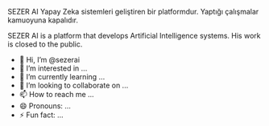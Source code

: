 SEZER AI Yapay Zeka sistemleri geliştiren bir platformdur.
Yaptığı çalışmalar kamuoyuna kapalıdır. 

SEZER AI is a platform that develops Artificial Intelligence systems.
His work is closed to the public.




- 👋 Hi, I’m @sezerai
- 👀 I’m interested in ...
- 🌱 I’m currently learning ...
- 💞️ I’m looking to collaborate on ...
- 📫 How to reach me ...
- 😄 Pronouns: ...
- ⚡ Fun fact: ...

<!---
sezerai/sezerai is a ✨ special ✨ repository because its `README.md` (this file) appears on your GitHub profile.
You can click the Preview link to take a look at your changes.
--->
